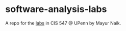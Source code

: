# software-analysis-labs

A repo for the [labs](https://github.com/cis547/cis547vm) in CIS 547 @ UPenn by Mayur Naik.
